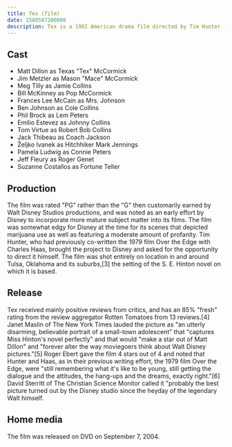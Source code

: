 ```yaml
---
title: Tex (film)
date: 1580587200000
description: Tex is a 1982 American drama film directed by Tim Hunter (his first film as a director) and written by Charles S. Haas. It is based on the novel of the same name by S. E. Hinton. Matt Dillon and Jim Metzler play brothers who struggle after their mother dies and their father walks out on them.Tex received positive reviews for its realism and its content.
---
```


## Cast

- Matt Dillon as Texas "Tex" McCormick
- Jim Metzler as Mason "Mace" McCormick
- Meg Tilly as Jamie Collins
- Bill McKinney as Pop McCormick
- Frances Lee McCain as Mrs. Johnson
- Ben Johnson as Cole Collins
- Phil Brock as Lem Peters
- Emilio Estevez as Johnny Collins
- Tom Virtue as Robert Bob Collins
- Jack Thibeau as Coach Jackson
- Željko Ivanek as Hitchhiker Mark Jennings
- Pamela Ludwig as Connie Peters
- Jeff Fleury as Roger Genet
- Suzanne Costallos as Fortune Teller


## Production

The film was rated "PG" rather than the "G" then customarily earned by Walt Disney Studios productions, and was noted as an early effort by Disney to incorporate more mature subject matter into its films. The film was somewhat edgy for Disney at the time for its scenes that depicted marijuana use as well as featuring a moderate amount of profanity. Tim Hunter, who had previously co-written the 1979 film Over the Edge with Charles Haas, brought the project to Disney and asked for the opportunity to direct it himself. The film was shot entirely on location in and around Tulsa, Oklahoma and its suburbs,[3] the setting of the S. E. Hinton novel on which it is based.

## Release

Tex received mainly positive reviews from critics, and has an 85% "fresh" rating from the review aggregator Rotten Tomatoes from 13 reviews.[4] Janet Maslin of The New York Times lauded the picture as "an utterly disarming, believable portrait of a small-town adolescent" that "captures Miss Hinton's novel perfectly" and that would "make a star out of Matt Dillon" and "forever alter the way moviegoers think about Walt Disney pictures."[5] Roger Ebert gave the film 4 stars out of 4 and noted that Hunter and Haas, as in their previous writing effort, the 1979 film Over the Edge, were "still remembering what it's like to be young, still getting the dialogue and the attitudes, the hang-ups and the dreams, exactly right."[6] David Sterritt of The Christian Science Monitor called it "probably the best picture turned out by the Disney studio since the heyday of the legendary Walt himself.

## Home media

The film was released on DVD on September 7, 2004.

